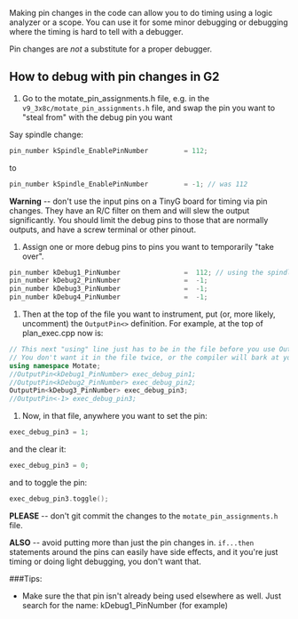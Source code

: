 Making pin changes in the code can allow you to do timing using a logic analyzer or a scope. You can use it for some minor debugging or debugging where the timing is hard to tell with a debugger.

Pin changes are *not* a substitute for a proper debugger.

## How to debug with pin changes in G2

1. Go to the motate_pin_assignments.h file, e.g. in the `v9_3x8c/motate_pin_assignments.h` file, and swap the pin you want to "steal from" with the debug pin you want

  Say spindle change:

  ```c++
  pin_number kSpindle_EnablePinNumber         = 112;
  ```
  to
  ```c++
  pin_number kSpindle_EnablePinNumber         = -1; // was 112
  ```

  __Warning__ -- don't use the input pins on a TinyG board for timing via pin changes. They have an R/C filter on them and will slew the output significantly. You should limit the debug pins to those that are normally outputs, and have a screw terminal or other pinout.

1. Assign one or more debug pins to pins you want to temporarily "take over".

  ```c++
  pin_number kDebug1_PinNumber                =  112; // using the spindle pin temporarily
  pin_number kDebug2_PinNumber                =  -1;
  pin_number kDebug3_PinNumber                =  -1;
  pin_number kDebug4_PinNumber                =  -1;
  ```

1. Then at the top of the file you want to instrument, put (or, more likely, uncomment) the `OutputPin<>` definition. For example, at the top of plan_exec.cpp now is:

  ```c++
  // This next "using" line just has to be in the file before you use OutputPin<>. It likely already is.
  // You don't want it in the file twice, or the compiler will bark at you.
  using namespace Motate;
  //OutputPin<kDebug1_PinNumber> exec_debug_pin1;
  //OutputPin<kDebug2_PinNumber> exec_debug_pin2;
  OutputPin<kDebug3_PinNumber> exec_debug_pin3;
  //OutputPin<-1> exec_debug_pin3;
  ```

1. Now, in that file, anywhere you want to set the pin:

  ```c++
  exec_debug_pin3 = 1;
  ```

  and the clear it:

  ```c++
  exec_debug_pin3 = 0;
  ```

  and to toggle the pin:

  ```c++
  exec_debug_pin3.toggle();
  ```

__PLEASE__ -- don't git commit the changes to the `motate_pin_assignments.h` file.

__ALSO__ -- avoid putting more than just the pin changes in. `if...then` statements around the pins can easily have side effects, and it you're just timing or doing light debugging, you don't want that.

###Tips:

- Make sure the that pin isn't already being used elsewhere as well.
Just search for the name: kDebug1_PinNumber (for example)